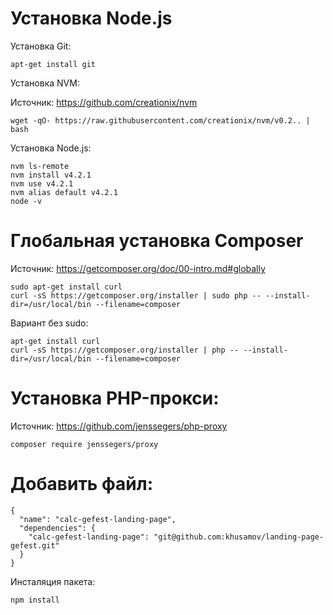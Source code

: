 
Установка Node.js
=================

Установка Git:

~~~
apt-get install git
~~~

Установка NVM:

Источник: https://github.com/creationix/nvm

~~~
wget -qO- https://raw.githubusercontent.com/creationix/nvm/v0.2.. | bash
~~~


Установка Node.js:

~~~
nvm ls-remote
nvm install v4.2.1
nvm use v4.2.1
nvm alias default v4.2.1
node -v
~~~

Глобальная установка Composer
=============================
Источник: https://getcomposer.org/doc/00-intro.md#globally

~~~
sudo apt-get install curl
curl -sS https://getcomposer.org/installer | sudo php -- --install-dir=/usr/local/bin --filename=composer
~~~

Вариант без sudo:

~~~
apt-get install curl
curl -sS https://getcomposer.org/installer | php -- --install-dir=/usr/local/bin --filename=composer
~~~

Установка PHP-прокси:
=====================

Источник: https://github.com/jenssegers/php-proxy

~~~
composer require jenssegers/proxy
~~~


Добавить файл:
============

~~~
{
  "name": "calc-gefest-landing-page",
  "dependencies": {
    "calc-gefest-landing-page": "git@github.com:khusamov/landing-page-gefest.git"
  }
}
~~~

Инсталяция пакета:

~~~
npm install
~~~